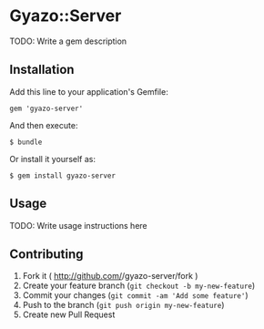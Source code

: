 # Gyazo::Server

TODO: Write a gem description

## Installation

Add this line to your application's Gemfile:

    gem 'gyazo-server'

And then execute:

    $ bundle

Or install it yourself as:

    $ gem install gyazo-server

## Usage

TODO: Write usage instructions here

## Contributing

1. Fork it ( http://github.com/<my-github-username>/gyazo-server/fork )
2. Create your feature branch (`git checkout -b my-new-feature`)
3. Commit your changes (`git commit -am 'Add some feature'`)
4. Push to the branch (`git push origin my-new-feature`)
5. Create new Pull Request
